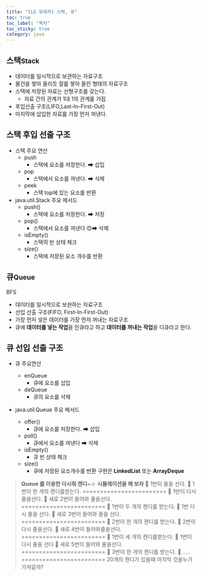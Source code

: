 ```yaml
---
title: "[LG 유레카] 스택, 큐"
toc: true
toc_label: "목차"
toc_sticky: true
category: java
---
```


## 스택<small>Stack</small>
- 데이터를 일시적으로 보관하는 자료구조
- 물건을 쌓아 올리듯 잘를 쌓아 올린 형태의 자료구조
- 스택에 저장된 자료는 선형구조를 갖는다.
  - 자료 간의 관계가 1대 1의 관계를 가짐
- 후입선출 구조(LIFO,Last-In-First-Out)
- 마지막에 삽입한 자료를 가장 먼저 꺼낸다.


## 스택 후입 선출 구조
- 스택 주요 연산
  - push
    - 스택에 요소를 저장한다. ➡ 삽입
  - pop
    - 스택에서 요소를 꺼낸다. ➡ 삭제
  - peek
    - 스택 top에 있는 요소를 반환
- java.util.Stack 주요 메서드
  - push()
    - 스택에 요소를 저장한다. ➡ 저장
  - pop()
    - 스택에서 요소를 꺼낸다 😊➡ 삭제
  - isEmpty()
    - 스택의 빈 상태 체크
  - size()
    - 스택에 저장된 요소 개수를 반환


## 큐<small>Queue</small>
BFS
- 데이터를 일시적으로 보솬하는 자료구조
- 선입 선출 구조(FIFO, First-In-First-Out)
- 가장 먼저 넣은 데이터를 가장 먼저 꺼내는 자료구조
- 큐에 **데이터를 넣는 작업**을 <span class="hlm">인큐</span>라고 하고 **데이터를 꺼내는 작업**을 <span class="hlm">디큐</span>라고 한다.


## 큐 선입 선출 구조
- 큐 주요연산
  - enQueue
    - 큐에 요소를 삽입
  - deQueue
    - 큐의 요소를 삭제

- java.util.Queue 주요 메서드
  - offer()
    - 큐에 요소를 저장한다. ➡ 삽입
  - poll()
    - 큐에서 요소를 꺼낸다 ➡ 삭제
  - isEmpty()
    - 큐 빈 상태 체크
  - size()
    - 큐에 저장된 요소개수를 반환
구현은 **LinkedList** 또는 **ArrayDeque**

> **Queue 를 이용한 다시줘 캔디~♬ 시뮬레이션을 해 보자**
 1번이 줄을 선다.
 1번이  한 개의 캔디를받는다.
========================
 1번이 다시 줄을선다.
 새로 2번이 들어와 줄을선다.
========================
 1번이 두 개의 캔디를 받는다.
 1번 다시 줄을 선다.
 새로 3번이 들어와 줄을 선다.
========================
 2번이 한 개의 캔디를 받는다.
 2번이 다시 줄을선다.
 새로 4번이 들어와줄을선다.
========================
 1번이 세 개의 캔디를받는다.
 1번이 다시 줄을 선다
 새로 5번이 들어와 줄을선다.
========================
 3번이 한 개의 캔디를 받는다.
 …..
========================
20개의  캔디가 있을때 마지막 것을누가
가져갈까?